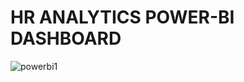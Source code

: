 # HR ANALYTICS POWER-BI DASHBOARD
![powerbi1](https://github.com/piyushkandari/HR_ANALYTICS_POWER_BI_DASHBOARD/assets/103874608/4790a1a3-9fde-4d68-aec2-cea33c340636)
